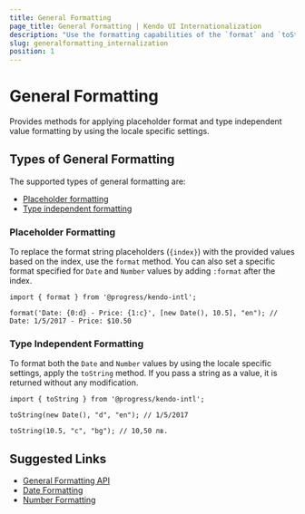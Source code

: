 ```yaml
---
title: General Formatting
page_title: General Formatting | Kendo UI Internationalization
description: "Use the formatting capabilities of the `format` and `toString` methods when working with the Kendo UI Internationalization package."
slug: generalformatting_internalization
position: 1
---
```


# General Formatting

Provides methods for applying placeholder format and type independent value formatting by using the locale specific settings.

## Types of General Formatting

The supported types of general formatting are:

* [Placeholder formatting](#placeholder-formatting)
* [Type independent formatting](#type-independent-formatting)

### Placeholder Formatting

To replace the format string placeholders (`{index}`) with the provided values based on the index, use the `format` method. You can also set a specific format specified for `Date` and `Number` values by adding `:format` after the index.

    import { format } from '@progress/kendo-intl';

    format('Date: {0:d} - Price: {1:c}', [new Date(), 10.5], "en"); // Date: 1/5/2017 - Price: $10.50

### Type Independent Formatting

To format both the `Date` and `Number` values by using the locale specific settings, apply the `toString` method. If you pass a string as a value, it is returned without any modification.

    import { toString } from '@progress/kendo-intl';

    toString(new Date(), "d", "en"); // 1/5/2017

    toString(10.5, "c", "bg"); // 10,50 лв.

## Suggested Links

* [General Formatting API](https://github.com/telerik/kendo-intl/blob/develop/docs/general-formatting/api.md)
* [Date Formatting](https://github.com/telerik/kendo-intl/blob/develop/docs/date-formatting/index.md)
* [Number Formatting](https://github.com/telerik/kendo-intl/blob/develop/docs/num-formatting/index.md)
